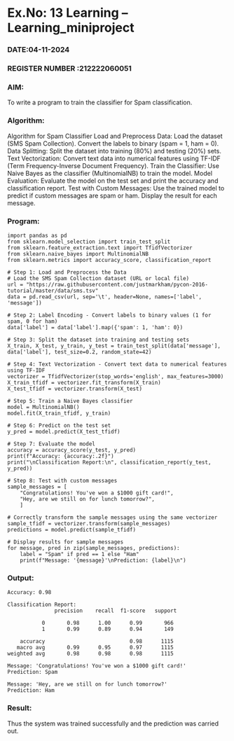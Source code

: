 # Ex.No: 13 Learning – Learning_miniproject 
### DATE:04-11-2024                                                                            
### REGISTER NUMBER :212222060051
### AIM: 
To write a program to train the classifier for Spam classification.
###  Algorithm:
Algorithm for Spam Classifier
Load and Preprocess Data:
Load the dataset (SMS Spam Collection).
Convert the labels to binary (spam = 1, ham = 0).
Data Splitting:
Split the dataset into training (80%) and testing (20%) sets.
Text Vectorization:
Convert text data into numerical features using TF-IDF (Term Frequency-Inverse Document Frequency).
Train the Classifier:
Use Naive Bayes as the classifier (MultinomialNB) to train the model.
Model Evaluation:
Evaluate the model on the test set and print the accuracy and classification report.
Test with Custom Messages:
Use the trained model to predict if custom messages are spam or ham.
Display the result for each message.

### Program:
```
import pandas as pd
from sklearn.model_selection import train_test_split
from sklearn.feature_extraction.text import TfidfVectorizer
from sklearn.naive_bayes import MultinomialNB
from sklearn.metrics import accuracy_score, classification_report

# Step 1: Load and Preprocess the Data
# Load the SMS Spam Collection dataset (URL or local file)
url = "https://raw.githubusercontent.com/justmarkham/pycon-2016-tutorial/master/data/sms.tsv"
data = pd.read_csv(url, sep='\t', header=None, names=['label', 'message'])

# Step 2: Label Encoding - Convert labels to binary values (1 for spam, 0 for ham)
data['label'] = data['label'].map({'spam': 1, 'ham': 0})

# Step 3: Split the dataset into training and testing sets
X_train, X_test, y_train, y_test = train_test_split(data['message'], data['label'], test_size=0.2, random_state=42)

# Step 4: Text Vectorization - Convert text data to numerical features using TF-IDF
vectorizer = TfidfVectorizer(stop_words='english', max_features=3000)
X_train_tfidf = vectorizer.fit_transform(X_train)
X_test_tfidf = vectorizer.transform(X_test)

# Step 5: Train a Naive Bayes classifier
model = MultinomialNB()
model.fit(X_train_tfidf, y_train)

# Step 6: Predict on the test set
y_pred = model.predict(X_test_tfidf)

# Step 7: Evaluate the model
accuracy = accuracy_score(y_test, y_pred)
print(f"Accuracy: {accuracy:.2f}")
print("\nClassification Report:\n", classification_report(y_test, y_pred))

# Step 8: Test with custom messages
sample_messages = [
    "Congratulations! You've won a $1000 gift card!",
    "Hey, are we still on for lunch tomorrow?",
    ]

# Correctly transform the sample messages using the same vectorizer
sample_tfidf = vectorizer.transform(sample_messages)
predictions = model.predict(sample_tfidf)

# Display results for sample messages
for message, pred in zip(sample_messages, predictions):
    label = "Spam" if pred == 1 else "Ham"
    print(f"Message: '{message}'\nPrediction: {label}\n")
```

### Output:
```
Accuracy: 0.98

Classification Report:
               precision    recall  f1-score   support

           0       0.98      1.00      0.99       966
           1       0.99      0.89      0.94       149

    accuracy                           0.98      1115
   macro avg       0.99      0.95      0.97      1115
weighted avg       0.98      0.98      0.98      1115

Message: 'Congratulations! You've won a $1000 gift card!'
Prediction: Spam

Message: 'Hey, are we still on for lunch tomorrow?'
Prediction: Ham

```
### Result:
Thus the system was trained successfully and the prediction was carried out.
